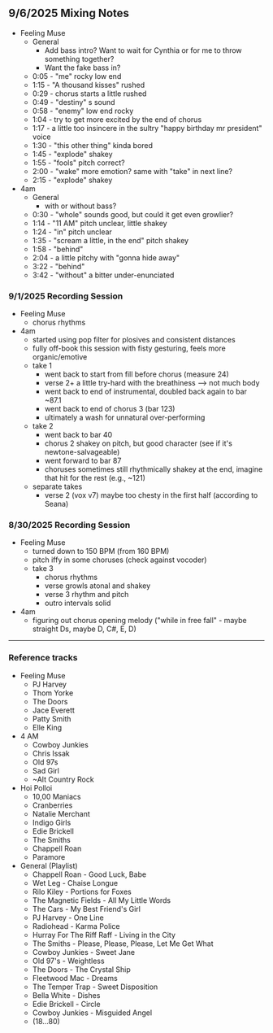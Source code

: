 ## 9/6/2025 Mixing Notes
- Feeling Muse
	- General
		- Add bass intro?  Want to wait for Cynthia or for me to throw something together?
		- Want the fake bass in?
	- 0:05 - "me" rocky low end
	- 1:15 - "A thousand kisses" rushed
	- 0:29 - chorus starts a little rushed
	- 0:49 - "destiny" s sound
	- 0:58 - "enemy" low end rocky
	- 1:04 - try to get more excited by the end of chorus
	- 1:17 - a little too insincere in the sultry "happy birthday mr president" voice
	- 1:30 - "this other thing" kinda bored
	- 1:45 - "explode" shakey
	- 1:55 - "fools" pitch correct?
	- 2:00 - "wake" more emotion? same with "take" in next line?
	- 2:15 - "explode" shakey
- 4am
	- General
		- with or without bass?
	- 0:30 - "whole" sounds good, but could it get even growlier?
	- 1:14 - "11 AM" pitch unclear, little shakey
	- 1:24 - "in" pitch unclear
	- 1:35 - "scream a little, in the end" pitch shakey
	- 1:58 - "behind"
	- 2:04 - a little pitchy with "gonna hide away"
	- 3:22 - "behind"
	- 3:42 - "without" a bitter under-enunciated

### 9/1/2025 Recording Session
- Feeling Muse
	- chorus rhythms
- 4am
	- started using pop filter for plosives and consistent distances
	- fully off-book this session with fisty gesturing, feels more organic/emotive
	- take 1
		- went back to start from fill before chorus (measure 24)
		- verse 2+ a little try-hard with the breathiness --> not much body
		- went back to end of instrumental, doubled back again to bar ~87.1
		- went back to end of chorus 3 (bar 123)
		- ultimately a wash for unnatural over-performing
	- take 2
		- went back to bar 40
		- chorus 2 shakey on pitch, but good character (see if it's newtone-salvageable)
		- went forward to bar 87
		- choruses sometimes still rhythmically shakey at the end, imagine that hit for the rest (e.g., ~121) 
	- separate takes
		- verse 2 (vox v7) maybe too chesty in the first half (according to Seana)
### 8/30/2025 Recording Session
- Feeling Muse
	- turned down to 150 BPM (from 160 BPM)
	- pitch iffy in some choruses (check against vocoder)
	- take 3
		- chorus rhythms
		- verse growls atonal and shakey
		- verse 3 rhythm and pitch
		- outro intervals solid
- 4am
	- figuring out chorus opening melody ("while in free fall" - maybe straight Ds, maybe D, C#, E, D)
---
### Reference tracks
- Feeling Muse
	- PJ Harvey
	- Thom Yorke
	- The Doors
	- Jace Everett
	- Patty Smith
	- Elle King
- 4 AM
	- Cowboy Junkies
	- Chris Issak
	- Old 97s
	- Sad Girl
	- ~Alt Country Rock
- Hoi Polloi
	- 10,00 Maniacs
	- Cranberries
	- Natalie Merchant
	- Indigo Girls
	- Edie Brickell
	- The Smiths
	- Chappell Roan
	- Paramore
- General (Playlist)
	- Chappell Roan - Good Luck, Babe
	- Wet Leg - Chaise Longue
	- Rilo Kiley - Portions for Foxes
	- The Magnetic Fields - All My Little Words
	- The Cars - My Best Friend's Girl
	- PJ Harvey - One Line
	- Radiohead - Karma Police
	- Hurray For The Riff Raff - Living in the City
	- The Smiths - Please, Please, Please, Let Me Get What
	- Cowboy Junkies - Sweet Jane
	- Old 97's - Weightless
	- The Doors - The Crystal Ship
	- Fleetwood Mac - Dreams
	- The Temper Trap - Sweet Disposition
	- Bella White - Dishes
	- Edie Brickell - Circle
	- Cowboy Junkies - Misguided Angel
	- (18...80)